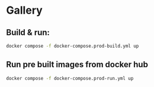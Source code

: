 # Gallery

## Build & run:

```sh
docker compose -f docker-compose.prod-build.yml up
```

## Run pre built images from docker hub

```sh
docker compose -f docker-compose.prod-run.yml up
```
